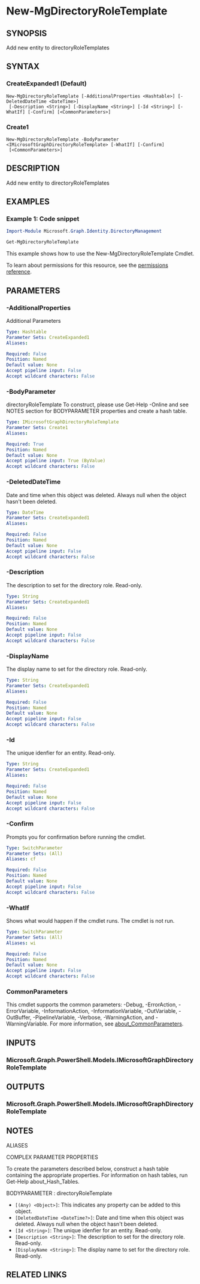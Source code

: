 ﻿---
external help file: Microsoft.Graph.Identity.DirectoryManagement-help.xml
Module Name: Microsoft.Graph.Identity.DirectoryManagement
online version: https://docs.microsoft.com/en-us/powershell/module/microsoft.graph.identity.directorymanagement/new-mgdirectoryroletemplate
schema: 2.0.0
---

# New-MgDirectoryRoleTemplate

## SYNOPSIS
Add new entity to directoryRoleTemplates

## SYNTAX

### CreateExpanded1 (Default)
```
New-MgDirectoryRoleTemplate [-AdditionalProperties <Hashtable>] [-DeletedDateTime <DateTime>]
 [-Description <String>] [-DisplayName <String>] [-Id <String>] [-WhatIf] [-Confirm] [<CommonParameters>]
```

### Create1
```
New-MgDirectoryRoleTemplate -BodyParameter <IMicrosoftGraphDirectoryRoleTemplate> [-WhatIf] [-Confirm]
 [<CommonParameters>]
```

## DESCRIPTION
Add new entity to directoryRoleTemplates

## EXAMPLES

### Example 1: Code snippet
```powershell
Import-Module Microsoft.Graph.Identity.DirectoryManagement

Get-MgDirectoryRoleTemplate
```

This example shows how to use the New-MgDirectoryRoleTemplate Cmdlet.

To learn about permissions for this resource, see the [permissions reference](/graph/permissions-reference).

## PARAMETERS

### -AdditionalProperties
Additional Parameters

```yaml
Type: Hashtable
Parameter Sets: CreateExpanded1
Aliases:

Required: False
Position: Named
Default value: None
Accept pipeline input: False
Accept wildcard characters: False
```

### -BodyParameter
directoryRoleTemplate
To construct, please use Get-Help -Online and see NOTES section for BODYPARAMETER properties and create a hash table.

```yaml
Type: IMicrosoftGraphDirectoryRoleTemplate
Parameter Sets: Create1
Aliases:

Required: True
Position: Named
Default value: None
Accept pipeline input: True (ByValue)
Accept wildcard characters: False
```

### -DeletedDateTime
Date and time when this object was deleted.
Always null when the object hasn't been deleted.

```yaml
Type: DateTime
Parameter Sets: CreateExpanded1
Aliases:

Required: False
Position: Named
Default value: None
Accept pipeline input: False
Accept wildcard characters: False
```

### -Description
The description to set for the directory role.
Read-only.

```yaml
Type: String
Parameter Sets: CreateExpanded1
Aliases:

Required: False
Position: Named
Default value: None
Accept pipeline input: False
Accept wildcard characters: False
```

### -DisplayName
The display name to set for the directory role.
Read-only.

```yaml
Type: String
Parameter Sets: CreateExpanded1
Aliases:

Required: False
Position: Named
Default value: None
Accept pipeline input: False
Accept wildcard characters: False
```

### -Id
The unique idenfier for an entity.
Read-only.

```yaml
Type: String
Parameter Sets: CreateExpanded1
Aliases:

Required: False
Position: Named
Default value: None
Accept pipeline input: False
Accept wildcard characters: False
```

### -Confirm
Prompts you for confirmation before running the cmdlet.

```yaml
Type: SwitchParameter
Parameter Sets: (All)
Aliases: cf

Required: False
Position: Named
Default value: None
Accept pipeline input: False
Accept wildcard characters: False
```

### -WhatIf
Shows what would happen if the cmdlet runs.
The cmdlet is not run.

```yaml
Type: SwitchParameter
Parameter Sets: (All)
Aliases: wi

Required: False
Position: Named
Default value: None
Accept pipeline input: False
Accept wildcard characters: False
```

### CommonParameters
This cmdlet supports the common parameters: -Debug, -ErrorAction, -ErrorVariable, -InformationAction, -InformationVariable, -OutVariable, -OutBuffer, -PipelineVariable, -Verbose, -WarningAction, and -WarningVariable. For more information, see [about_CommonParameters](http://go.microsoft.com/fwlink/?LinkID=113216).

## INPUTS

### Microsoft.Graph.PowerShell.Models.IMicrosoftGraphDirectoryRoleTemplate
## OUTPUTS

### Microsoft.Graph.PowerShell.Models.IMicrosoftGraphDirectoryRoleTemplate
## NOTES

ALIASES

COMPLEX PARAMETER PROPERTIES

To create the parameters described below, construct a hash table containing the appropriate properties. For information on hash tables, run Get-Help about_Hash_Tables.


BODYPARAMETER <IMicrosoftGraphDirectoryRoleTemplate>: directoryRoleTemplate
  - `[(Any) <Object>]`: This indicates any property can be added to this object.
  - `[DeletedDateTime <DateTime?>]`: Date and time when this object was deleted. Always null when the object hasn't been deleted.
  - `[Id <String>]`: The unique idenfier for an entity. Read-only.
  - `[Description <String>]`: The description to set for the directory role. Read-only.
  - `[DisplayName <String>]`: The display name to set for the directory role. Read-only.

## RELATED LINKS
